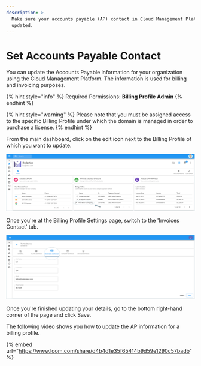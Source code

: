 ```yaml
---
description: >-
  Make sure your accounts payable (AP) contact in Cloud Management Platform is
  updated.
---
```


# Set Accounts Payable Contact

You can update the Accounts Payable information for your organization using the Cloud Management Platform. The information is used for billing and invoicing purposes.  

{% hint style="info" %}
Required Permissions: **Billing Profile Admin**
{% endhint %}

{% hint style="warning" %}
Please note that you must be assigned access to the specific Billing Profile under which the domain is managed in order to purchase a license.
{% endhint %}

From the main dashboard, click on the edit icon next to the Billing Profile of which you want to update.

![](../.gitbook/assets/update-billing-profile-2-%20%284%29%20%284%29.png)

Once you're at the Billing Profile Settings page, switch to the 'Invoices Contact' tab.

![](../.gitbook/assets/invoices-contact.png)

Once you're finished updating your details, go to the bottom right-hand corner of the page and click Save.

The following video shows you how to update the AP information for a billing profile.

{% embed url="https://www.loom.com/share/d4b4d1e35f65414b9d59e1290c57badb" %}







